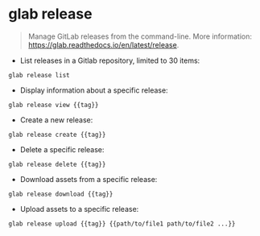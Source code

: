 # glab release

> Manage GitLab releases from the command-line.
> More information: <https://glab.readthedocs.io/en/latest/release>.

- List releases in a Gitlab repository, limited to 30 items:

`glab release list`

- Display information about a specific release:

`glab release view {{tag}}`

- Create a new release:

`glab release create {{tag}}`

- Delete a specific release:

`glab release delete {{tag}}`

- Download assets from a specific release:

`glab release download {{tag}}`

- Upload assets to a specific release:

`glab release upload {{tag}} {{path/to/file1 path/to/file2 ...}}`

